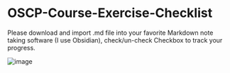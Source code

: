 # OSCP-Course-Exercise-Checklist

Please download and import .md file into your favorite Markdown note taking software (I use Obsidian), check/un-check Checkbox to track your progress. 

![image](https://user-images.githubusercontent.com/70193762/181879731-d68e7e2e-2810-4e2a-8024-c955199d1d19.png)
